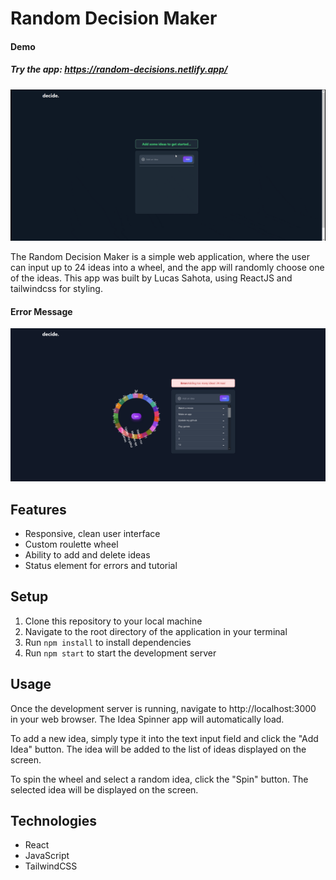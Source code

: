 # Random Decision Maker

#### Demo

##### Try the app: https://random-decisions.netlify.app/

![Demo Gif of Random Decision Maker](https://github.com/lucasw4/random-decision-maker/blob/master/docs/demo.gif?raw=true)

The Random Decision Maker is a simple web application, where the user can input up to 24 ideas into a wheel, and the app will randomly choose one of the ideas. This app was built by Lucas Sahota, using ReactJS and tailwindcss for styling.

#### Error Message

![Screenshot of Random Decision Maker with Error Message](https://github.com/lucasw4/random-decision-maker/blob/master/docs/error-status.png?raw=true)

## Features

- Responsive, clean user interface
- Custom roulette wheel
- Ability to add and delete ideas
- Status element for errors and tutorial

## Setup

1. Clone this repository to your local machine
2. Navigate to the root directory of the application in your terminal
3. Run `npm install` to install dependencies
4. Run `npm start` to start the development server

## Usage

Once the development server is running, navigate to http://localhost:3000 in your web browser. The Idea Spinner app will automatically load.

To add a new idea, simply type it into the text input field and click the "Add Idea" button. The idea will be added to the list of ideas displayed on the screen.

To spin the wheel and select a random idea, click the "Spin" button. The selected idea will be displayed on the screen.

## Technologies

- React
- JavaScript
- TailwindCSS
